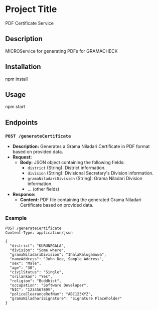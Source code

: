 # Project Title

PDF Certificate Service

## Description

MICROService for generating PDFs for GRAMACHECK

## Installation

npm install

## Usage

npm start

## Endpoints

### `POST /generateCertificate`

- **Description:** Generates a Grama Niladari Certificate in PDF format based on provided data.
- **Request:**
  - **Body:** JSON object containing the following fields:
    - `district` (String): District information.
    - `division` (String): Divisional Secretary's Division information.
    - `gramaNiladariDivision` (String): Grama Niladari Division information.
    - ... (other fields)
- **Response:**
  - **Content:** PDF file containing the generated Grama Niladari Certificate based on provided data.

### Example

```http
POST /generateCertificate
Content-Type: application/json

{
  "district": "KURUNEGALA",
  "division": "Some where",
  "gramaNiladariDivision": "IhalaKalugamuwa",
  "nameAddress": "John Doe, Sample Address",
  "sex": "Male",
  "age": "30",
  "civilStatus": "Single",
  "srilankan": "Yes",
  "religion": "Buddhist",
  "occupation": "Software Developer",
  "NIC": "123456789V",
  "policeClearanceRefNum": "ABC123XYZ",
  "gramaNiladhariSignature": "Signature Placeholder"
}

